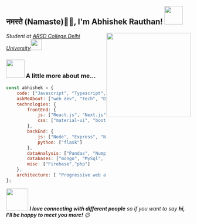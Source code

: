 <h2>नमस्ते (Namaste)🙏🏻, I'm Abhishek Rauthan! <img src="https://media.giphy.com/media/12oufCB0MyZ1Go/giphy.gif" width="50"></h2>
<img align='right' src="https://media.giphy.com/media/M9gbBd9nbDrOTu1Mqx/giphy.gif" width="230">
<p><em>Student at <a href="https://www.arsdcollege.ac.in/">ARSD College,Delhi University</a><img src="https://media.giphy.com/media/WUlplcMpOCEmTGBtBW/giphy.gif" width="30"> 
</em></p>

### <img src="https://media.giphy.com/media/VgCDAzcKvsR6OM0uWg/giphy.gif" width="50"> A little more about me...  

```javascript
const abhishek = {
    code: ["Javascript", "Typescript", "Python"],
    askMeAbout: ["web dev", "tech", "Data Analysis","photography", "Photo editing"],
    technologies: {
        frontEnd: {
            js: ["React.js", "Next.js", "Redux"],
            css: ["material-ui", "bootstrap", "bulma"]
        },
        backEnd: {
            js: ["Node", "Express", "Nest.js"],
            python: ["flask"]
        },
        dataAnalysis: ["Pandas", "Numpy", "Matplotlib", "Jupyter"],
        databases: ["mongo", "MySql", "sqlite"],
        misc: ["Firebase","php"]
    },
    architecture: [ "Progressive web applications", "Single page applications", "Server Side Rendered applications"],
};
```

<img src="https://media.giphy.com/media/LnQjpWaON8nhr21vNW/giphy.gif" width="60"> <em><b>I love connecting with different people</b> so if you want to say <b>hi, I'll be happy to meet you more!</b> 😊</em>
